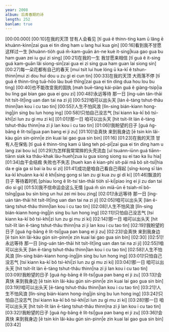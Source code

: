 ```yaml
---
year: 2008
album: 后青春期的诗
length: 252
banlam: true
---
```

[00:00.000]
[00:10]在我的天顶 甘有人会看见 [tī guá ê thinn-tíng  kam ū lâng ē khuànn-kìnn|zai gua ei tin ding  ham u lang hui kua gin]
[00:16]看到我不甘愿这样过一生 [khuànn-tio̍h guá m̄-kam-guān án-ne kuè it-sing|kua gao gua bu ham guan zei iu gui zi sing]
[00:21]在我的一生 我甘愿来相信 [tī guá ê it-sing  guá kam-guān lâi siong-sìn|zai gua ei zi sing  gua ham guan lai siong sin]
[00:27]每一朵花都有自己的春天 [muí tsi̍t luí hue lóng ū ka-kī ê tshun-thinn|mui zi dou hui dou u zu gi ei cun tin]
[00:33]在我的天顶 大雨落不停 [tī guá ê thinn-tíng  tuā-hōo làu buē thîng|zai gua ei tin ding  dua hou lou bu ting]
[00:40]也不能改变我的固执 [mah buē-tàng kái-piàn guá ê giàng-tsip|ia bu ling gai bian gao gua ei gou zi]
[00:48]!永远等待 那一日 [íng-uán tán-thāi  hit tsi̍t-li̍t|ing uan dan tai  na zi ji]
[00:52]!咱可以出头天 [lán ē-tàng tshut-thâu thinn|lan kou i cu tao tin]
[00:55]!人生不怕风浪 [lîn-sing bián-kiann hong-íng|jin sing bu lun hong ing]
[00:58]!只怕自己没志气 [tsí kiann ka-kī bô tsì-khì|zi lun zu gi mu zi ki]
[01:01]!那一日 咱可以出头天 [hit tsi̍t-li̍t lán  ē-tàng tshut-thâu thinn|na zi ji lan kou i cu tao tin]
[01:06]!我盼望的日子 [guá ǹg-bāng ê li̍t-tsí|gua pan bang ei ji zu]
[01:10]!会真快 来到我身边 [ē tsin kín  lâi-kàu gún sin-pinn|e zin kuai  lai gao gua sin bin]
[01:16]
[01:23]在我的天顶 甘有人在保佑 [tī guá ê thinn-tíng  kam ū lâng teh pó-pì|zai gua ei tin ding  ham u lang zai bou iu]
[01:29]为怎样我常常摔的头壳流血 [uî tsuánn-iūnn guá tiānn-tiānn siak ka thâu-khak lâu-hueh|zua iu gua siong siong su ei tao ka liu hia]
[01:34]血干会结痂 失败也不失志 [hueh kan ē kian-phí  sit-pāi mā bô sit-tsì|hia da e gia ga  si bai ia bu si zi]
[01:41]成功是咱自己看自己得起 [sîng-kong sī lán ka-kī khuànn ka-kī ê khí|sing gong si lan zu gi kua zu gi di ki]
[01:46]飘浪的日子 等待着时机 [phiau long ê li̍t-tsí  tán-thāi tio̍h sî-ki|piao ing ei ji zu  dan tai dio si gi]
[01:53]我不信命运会这么无情 [guá m̄ sìn miā-ūn ē tsiah-nī bô-tsîng|gua bu sin bing un hui zei mi bou zing]
[02:01]!永远等待 那一日 [íng-uán tán-thāi  hit tsi̍t-li̍t|ing uan dan tai  na zi ji]
[02:05]!咱可以出头天 [lán ē-tàng tshut-thâu thinn|lan kou i cu tao tin]
[02:08]!人生不怕风浪 [lîn-sing bián-kiann hong-íng|jin sing bu lun hong ing]
[02:11]!只怕自己没志气 [tsí kiann ka-kī bô tsì-khì|zi lun zu gi mu zi ki]
[02:14]!那一日 咱可以出头天 [hit tsi̍t-li̍t lán  ē-tàng tshut-thâu thinn|na zi ji  lan kou i cu tao tin]
[02:19]!我盼望的日子 [guá ǹg-bāng ê li̍t-tsí|gua pan bang ei ji zu]
[02:23]!会真快 来到我身边 [ē tsin kín  lâi-kàu gún sin-pinn|e zin kuai  lai gao gua sin bin]
[02:30]
[02:51]!永远等待 那一日 [íng-uán tán-thāi  hit tsi̍t-li̍t|ing uan dan tai  na zi ji]
[02:55]!咱可以出头天 [lán ē-tàng tshut-thâu thinn|lan kou i cu tao tin]
[02:58]!人生不怕风浪 [lîn-sing bián-kiann hong-íng|jin sing bu lun hong ing]
[03:01]!只怕自己没志气 [tsí kiann ka-kī bô tsì-khì|zi lun zu gi mu zi ki]
[03:04]!那一日 咱可以出头天 [hit tsi̍t-li̍t lán  ē-tàng tshut-thâu thinn|na zi ji  lan kou i cu tao tin]
[03:09]!我盼望的日子 [guá ǹg-bāng ê li̍t-tsí|gua pan bang ei ji zu]
[03:13]!会真快 来到我身边 [ē tsin kín  lâi-kàu gún sin-pinn|e zin kuai  lai gao gua sin bin]
[03:19]!咱可以出头天 [ē-tàng tshut-thâu thinn|lan kou i cu tao tin]
[03:21]!人生不怕风浪 [lîn-sing bián-kiann hong-íng|jin sing bu lun hong ing]
[03:24]!只怕自己没志气 [tsí kiann ka-kī bô tsì-khì|zi lun zu gi mu zi ki]
[03:28]!那一日 咱可以出头天 [hit tsi̍t-li̍t lán  ē-tàng tshut-thâu thinn|na zi ji  lan kou i cu tao tin]
[03:32]!我盼望的日子 [guá ǹg-bāng ê li̍t-tsí|gua pan bang ei ji zu]
[03:36]!会真快 来到我身边 [ē tsin kín  lâi-kàu gún sin-pinn|e zin kuai  lai gao gua sin bin]
[03:42]